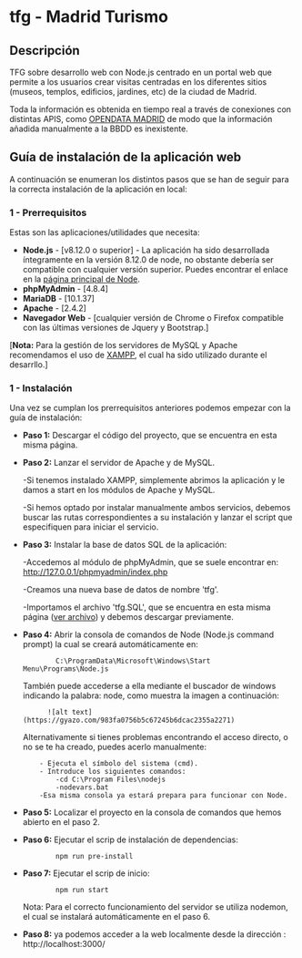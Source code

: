 # tfg - Madrid Turismo

## Descripción

TFG sobre desarrollo web con Node.js centrado en un portal web que permite a los usuarios crear visitas centradas
en los diferentes sitios (museos, templos, edificios, jardines, etc) de la ciudad de Madrid. 

Toda la información es obtenida en tiempo real a través de conexiones con distintas APIS, como [OPENDATA MADRID](https://datos.madrid.es/portal/site/egob/menuitem.9e1e2f6404558187cf35cf3584f1a5a0/?vgnextoid=374512b9ace9f310VgnVCM100000171f5a0aRCRD&vgnextchannel=374512b9ace9f310VgnVCM100000171f5a0aRCRD&vgnextfmt=default)
de modo que la información añadida manualmente a la BBDD es inexistente.

## Guía de instalación de la aplicación web

A continuación se enumeran los distintos pasos que se han de seguir para la correcta instalación de la aplicación en local:

### 1 - Prerrequisitos

Estas son las aplicaciones/utilidades que necesita:

 - **Node.js** - [v8.12.0 o superior] - La aplicación ha sido desarrollada íntegramente en la versión 8.12.0 de node, no obstante debería 
                                      ser compatible con cualquier versión superior. Puedes encontrar el enlace en la [página principal de Node](https://nodejs.org/dist/latest-v8.x/).
 - **phpMyAdmin** - [4.8.4]
 - **MariaDB** - [10.1.37]
 - **Apache** - [2.4.2]
 - **Navegador Web** - [cualquier versión de Chrome o Firefox compatible con las últimas versiones de Jquery y Bootstrap.]
 
 [**Nota:** Para la gestión de los servidores de MySQL y Apache recomendamos el uso de [XAMPP](https://www.apachefriends.org/es/index.html), el cual ha sido utilizado durante el desarrllo.]
 
 ### 1 - Instalación
 
 Una vez se cumplan los prerrequisitos anteriores podemos empezar con la guía de instalación:
 
  - **Paso 1:** Descargar el código del proyecto, que se encuentra en esta misma página. 
  
  - **Paso 2:** Lanzar el servidor de Apache y de MySQL.
  
       -Si tenemos instalado XAMPP, simplemente abrimos la aplicación y le damos a start en los módulos de Apache y                  MySQL.  
  
       -Si hemos optado por instalar manualmente ambos servicios, debemos buscar las rutas correspondientes a su instalación y
 lanzar el script que especifiquen para iniciar el servicio.
       
  - **Paso 3:** Instalar la base de datos SQL de la aplicación:
  
       -Accedemos al módulo de phpMyAdmin, que se suele encontrar en: http://127.0.0.1/phpmyadmin/index.php
 
       -Creamos una nueva base de datos de nombre 'tfg'.
       
       -Importamos el archivo 'tfg.SQL', que se encuentra en esta misma página ([ver archivo](https://github.com/eduUcm/tfg/blob/master/tfg.sql)) y debemos descargar previamente.      
                
  
  - **Paso 4:** Abrir la consola de comandos de Node (Node.js command prompt) la cual se creará automáticamente en: 
                
                C:\ProgramData\Microsoft\Windows\Start Menu\Programs\Node.js
                
       También puede accederse a ella mediante el buscador de windows indicando la palabra: node, como muestra
       la imagen a continuación:
   
              ![alt text](https://gyazo.com/983fa0756b5c67245b6dcac2355a2271)
              
       Alternativamente si tienes problemas encontrando el acceso directo, o no se te ha creado, puedes acerlo manualmente:
       
            - Ejecuta el símbolo del sistema (cmd).
            - Introduce los siguientes comandos:
                -cd C:\Program Files\nodejs
                -nodevars.bat
            -Esa misma consola ya estará prepara para funcionar con Node.
            
  - **Paso 5:** Localizar el proyecto en la consola de comandos que hemos abierto en el paso 2.   
  
  - **Paso 6:** Ejecutar el scrip de instalación de dependencias:  
  
                npm run pre-install
                
  - **Paso 7:** Ejecutar el scrip de inicio:  
  
                npm run start
 
       Nota: Para el correcto funcionamiento del servidor se utiliza nodemon, el cual se instalará automáticamente en el paso 6.
            
  - **Paso 8:** ya podemos acceder a la web localmente desde la dirección : http://localhost:3000/         
            
